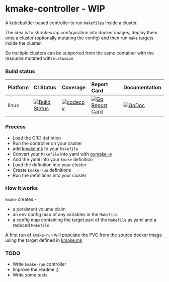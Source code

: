 # kmake-controller - WIP

A kubebuilder based controller to run `Makefiles` inside a cluster.

The idea is to shrink-wrap configuration into docker images, deploy them onto a cluster (optionally mutating the config) and then run `make` targets inside the cluster.

So multiple clusters can be supported from the same container with the resource mutated with `kustomize`


### Build status

| Platform    | CI Status | Coverage | Report Card | Documentation |
|------------|:-------|:------------|:------- |----------- |
linux       | [![Build Status](https://travis-ci.org/bythepowerof/kmake-controller.svg?branch=master)](https://travis-ci.org/bythepowerof/kmake-controller) | [![codecov](https://codecov.io/gh/bythepowerof/kmake-controller/branch/master/graph/badge.svg)](https://codecov.io/gh/bythepowerof/kmake-controller) | [![Go Report Card](https://goreportcard.com/badge/github.com/bythepowerof/kmake-controller)](https://goreportcard.com/report/github.com/bythepowerof/kmake-controller) | [![GoDoc](https://godoc.org/github.com/bythepowerof/kmake-controller?status.svg)](https://godoc.org/github.com/bythepowerof/kmake-controller) |







### Process

* Load the CRD defintion
* Run the controller on your cluster
* add [kmake.mk][2] to your `Makefile`
* Convert your `Makefile` into yaml with [pymake -y][1]
* Add the yaml into your `kmake` definition
* Load the definition into your cluster
* Create `kmake-run` definitions
* Run the definitions into your cluster

### How it works

`kmake` creates:-
* a persistent volume claim
* an env config map of any variables in the `Makefile`
* a config map containing the target part of the `Makefile` as yaml and a reduced `Makefile`

A first run of `kmake-run` will populate the PVC from the source docker image using the target defined in [kmake.mk][2]


### TODO

* Write `kmake-run` controller
* Improve the readme ;)
* Write some tests


[1]: https://github.com/bythepowerof/pymake
[2]: docs/kmake.mk
